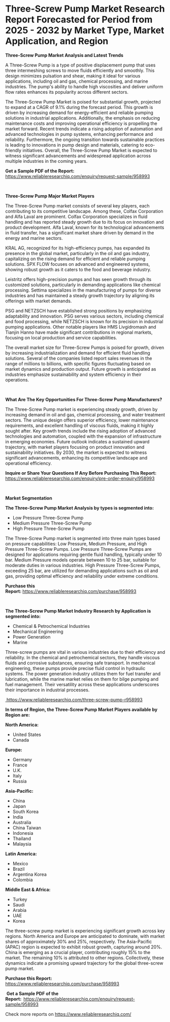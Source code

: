 <p><h1>Three-Screw Pump Market Research Report Forecasted for Period from 2025 -  2032 by Market Type, Market Application, and Region</h1></p><p><strong>Three-Screw Pump Market Analysis and Latest Trends</strong></p>
<p><p>A Three-Screw Pump is a type of positive displacement pump that uses three intermeshing screws to move fluids efficiently and smoothly. This design minimizes pulsation and shear, making it ideal for various applications, including oil and gas, chemical processing, and marine industries. The pump's ability to handle high viscosities and deliver uniform flow rates enhances its popularity across different sectors.</p><p>The Three-Screw Pump Market is poised for substantial growth, projected to expand at a CAGR of 9.1% during the forecast period. This growth is driven by increasing demand for energy-efficient and reliable pumping solutions in industrial applications. Additionally, the emphasis on reducing maintenance costs and improving operational efficiency is propelling the market forward. Recent trends indicate a rising adoption of automation and advanced technologies in pump systems, enhancing performance and reliability. Furthermore, the ongoing transition towards sustainable practices is leading to innovations in pump design and materials, catering to eco-friendly initiatives. Overall, the Three-Screw Pump Market is expected to witness significant advancements and widespread application across multiple industries in the coming years.</p></p>
<p><strong>Get a Sample PDF of the Report:&nbsp;</strong> <a href="https://www.reliableresearchiq.com/enquiry/request-sample/958993?utm_campaign=3296&utm_medium=2&utm_source=Github&utm_content=ia&utm_term=21032025&utm_id=three-screw-pump">https://www.reliableresearchiq.com/enquiry/request-sample/958993</a></p>
<p>&nbsp;</p>
<p><strong>Three-Screw Pump Major Market Players</strong></p>
<p><p>The Three-Screw Pump market consists of several key players, each contributing to its competitive landscape. Among these, Colfax Corporation and Alfa Laval are prominent. Colfax Corporation specializes in fluid handling and has reported steady growth due to its focus on innovation and product development. Alfa Laval, known for its technological advancements in fluid transfer, has a significant market share driven by demand in the energy and marine sectors.</p><p>KRAL AG, recognized for its high-efficiency pumps, has expanded its presence in the global market, particularly in the oil and gas industry, capitalizing on the rising demand for efficient and reliable pumping solutions. SPX FLOW focuses on advanced and engineered systems, showing robust growth as it caters to the food and beverage industry.</p><p>Leistritz offers high-precision pumps and has seen growth through its customized solutions, particularly in demanding applications like chemical processing. Settima specializes in the manufacturing of pumps for diverse industries and has maintained a steady growth trajectory by aligning its offerings with market demands.</p><p>PSG and NETZSCH have established strong positions by emphasizing adaptability and innovation. PSG serves various sectors, including chemical and food processing, while NETZSCH is known for its precision in industrial pumping applications. Other notable players like HMS Livgidromash and Tianjin Hanno have made significant contributions in regional markets, focusing on local production and service capabilities.</p><p>The overall market size for Three-Screw Pumps is poised for growth, driven by increasing industrialization and demand for efficient fluid handling solutions. Several of the companies listed report sales revenues in the range of millions to billions, with specific figures fluctuating based on market dynamics and production output. Future growth is anticipated as industries emphasize sustainability and system efficiency in their operations.</p></p>
<p>&nbsp;</p>
<p><strong>What Are The Key Opportunities For Three-Screw Pump Manufacturers?</strong></p>
<p><p>The Three-Screw Pump market is experiencing steady growth, driven by increasing demand in oil and gas, chemical processing, and water treatment sectors. The unique design offers superior efficiency, lower maintenance requirements, and excellent handling of viscous fluids, making it highly sought after. Key growth trends include the rising adoption of advanced technologies and automation, coupled with the expansion of infrastructure in emerging economies. Future outlook indicates a sustained upward trajectory, with market players focusing on product innovation and sustainability initiatives. By 2030, the market is expected to witness significant advancements, enhancing its competitive landscape and operational efficiency.</p></p>
<p><strong>Inquire or Share Your Questions If Any Before Purchasing This Report:</strong> <a href="https://www.reliableresearchiq.com/enquiry/pre-order-enquiry/958993?utm_campaign=3296&utm_medium=2&utm_source=Github&utm_content=ia&utm_term=21032025&utm_id=three-screw-pump">https://www.reliableresearchiq.com/enquiry/pre-order-enquiry/958993</a></p>
<p>&nbsp;</p>
<p><strong>Market Segmentation</strong></p>
<p><strong>The Three-Screw Pump Market Analysis by types is segmented into:</strong></p>
<p><ul><li>Low Pressure Three-Screw Pump</li><li>Medium Pressure Three-Screw Pump</li><li>High Pressure Three-Screw Pump</li></ul></p>
<p><p>The Three-Screw Pump market is segmented into three main types based on pressure capabilities: Low Pressure, Medium Pressure, and High Pressure Three-Screw Pumps. Low Pressure Three-Screw Pumps are designed for applications requiring gentle fluid handling, typically under 10 bar. Medium Pressure models operate between 10 to 25 bar, suitable for moderate duties in various industries. High Pressure Three-Screw Pumps, exceeding 25 bar, are utilized for demanding applications such as oil and gas, providing optimal efficiency and reliability under extreme conditions.</p></p>
<p><strong>Purchase this Report:&nbsp;</strong><a href="https://www.reliableresearchiq.com/purchase/958993?utm_campaign=3296&utm_medium=2&utm_source=Github&utm_content=ia&utm_term=21032025&utm_id=three-screw-pump">https://www.reliableresearchiq.com/purchase/958993</a></p>
<p>&nbsp;</p>
<p><strong>The Three-Screw Pump Market Industry Research by Application is segmented into:</strong></p>
<p><ul><li>Chemical & Petrochemical Industries</li><li>Mechanical Engineering</li><li>Power Generation</li><li>Marine</li></ul></p>
<p><p>Three-screw pumps are vital in various industries due to their efficiency and reliability. In the chemical and petrochemical sectors, they handle viscous fluids and corrosive substances, ensuring safe transport. In mechanical engineering, these pumps provide precise fluid control in hydraulic systems. The power generation industry utilizes them for fuel transfer and lubrication, while the marine market relies on them for bilge pumping and fuel management. Their versatility across these applications underscores their importance in industrial processes.</p></p>
<p><a href="https://www.reliableresearchiq.com/three-screw-pump-r958993?utm_campaign=3296&utm_medium=2&utm_source=Github&utm_content=ia&utm_term=21032025&utm_id=three-screw-pump">&nbsp;https://www.reliableresearchiq.com/three-screw-pump-r958993</a></p>
<p><strong>In terms of Region, the Three-Screw Pump Market Players available by Region are:</strong></p>
<p>
    <p> <strong> North America: </strong>
        <ul>
            <li>United States</li>
            <li>Canada</li>
        </ul>
        </p> 
    <p> <strong> Europe: </strong>
        <ul>
            <li>Germany</li>
            <li>France</li>
            <li>U.K.</li>
            <li>Italy</li>
            <li>Russia</li>
        </ul>
        </p> 
    <p> <strong> Asia-Pacific: </strong>
        <ul>
            <li>China</li>
            <li>Japan</li>
            <li>South Korea</li>
            <li>India</li>
            <li>Australia</li>
            <li>China Taiwan</li>
            <li>Indonesia</li>
            <li>Thailand</li>
            <li>Malaysia</li>
        </ul>
        </p> 
    <p> <strong> Latin America: </strong>
        <ul>
            <li>Mexico</li>
            <li>Brazil</li>
            <li>Argentina Korea</li>
            <li>Colombia</li>
        </ul>
        </p> 
    <p> <strong> Middle East & Africa: </strong>
        <ul>
            <li>Turkey</li>
            <li>Saudi</li>
            <li>Arabia</li>
            <li>UAE</li>
            <li>Korea</li>
        </ul>
    </p>
    </p>
<p><p>The three-screw pump market is experiencing significant growth across key regions. North America and Europe are anticipated to dominate, with market shares of approximately 30% and 25%, respectively. The Asia-Pacific (APAC) region is expected to exhibit robust growth, capturing around 20%. China is emerging as a crucial player, contributing roughly 15% to the market. The remaining 10% is attributed to other regions. Collectively, these dynamics indicate a promising upward trajectory for the global three-screw pump market.</p></p>
<p><strong>Purchase this Report: </strong><a href="https://www.reliableresearchiq.com/purchase/958993?utm_campaign=3296&utm_medium=2&utm_source=Github&utm_content=ia&utm_term=21032025&utm_id=three-screw-pump">https://www.reliableresearchiq.com/purchase/958993</a></p>
<p>&nbsp;<strong>Get a Sample PDF of the Report:&nbsp;&nbsp;</strong><a href="https://www.reliableresearchiq.com/enquiry/request-sample/958993?utm_campaign=3296&utm_medium=2&utm_source=Github&utm_content=ia&utm_term=21032025&utm_id=three-screw-pump">https://www.reliableresearchiq.com/enquiry/request-sample/958993</a></p>
<p><strong></strong></p>
<p>Check more reports on <a href="https://www.reliableresearchiq.com/?utm_campaign=3296&utm_medium=2&utm_source=Github&utm_content=ia&utm_term=21032025&utm_id=three-screw-pump">https://www.reliableresearchiq.com/</a></p>
